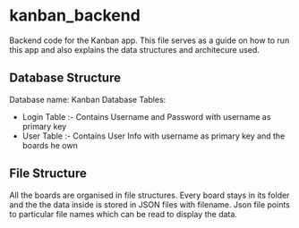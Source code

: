 # kanban_backend
Backend code for the Kanban app. This file serves as a guide on how to run this app and also explains the data structures and architecure used.

## Database Structure
Database name: Kanban
Database Tables:
- Login Table :- Contains Username and Password with username as primary key
- User Table :- Contains User Info with username as primary key and the boards he own

## File Structure
All the boards are organised in file structures. Every board stays in its folder and the the data inside is stored in JSON files with filename. Json file points to particular file names which can be read to display the data.



